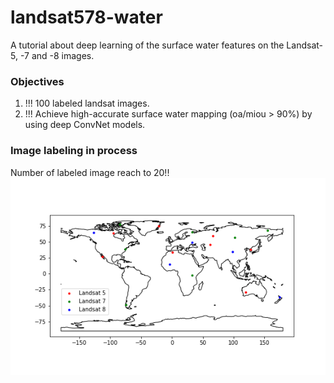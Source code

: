 # **landsat578-water**
A tutorial about deep learning of the surface water features on the Landsat-5, -7 and -8 images.
### **Objectives**
1. !!! 100 labeled landsat images.
2. !!! Achieve high-accurate surface water mapping (oa/miou > 90%) by using deep ConvNet models.
### **Image labeling in process**
Number of labeled image reach to 20!!
![Distribution of the labled image ](./figures/dset_distribution.png)


